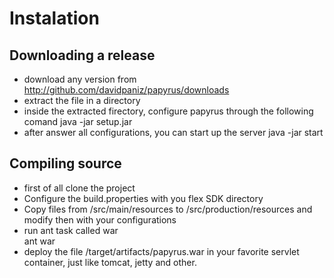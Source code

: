 # Instalation #
## Downloading a release ##
* download any version from http://github.com/davidpaniz/papyrus/downloads
* extract the file in a directory
* inside the extracted firectory, configure papyrus through the following comand
        java -jar setup.jar
* after answer all configurations, you can start up the server
        java -jar start

## Compiling source ##
* first of all clone the project
* Configure the build.properties with you flex SDK directory
* Copy files from /src/main/resources to /src/production/resources and modify then with your configurations
* run ant task called war <br />
        ant war
* deploy the file /target/artifacts/papyrus.war in your favorite servlet container, just like tomcat, jetty and other.